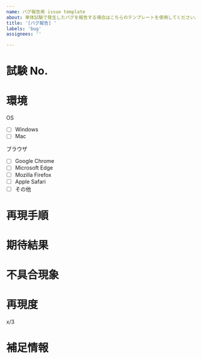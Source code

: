 ```yaml
---
name: バグ報告用 issue template
about: 単体試験で発生したバグを報告する場合はこちらのテンプレートを使用してください。
title: '[バグ報告] '
labels: 'bug'
assignees: ''

---
```


# 試験 No.
<!-- 試験仕様書と試験番号を記載してください -->

# 環境
<!-- 不具合が発生した自身の環境を選択してください -->
OS
- [ ] Windows
- [ ] Mac

ブラウザ
- [ ] Google Chrome
- [ ] Microsoft Edge
- [ ] Mozilla Firefox
- [ ] Apple Safari
- [ ] その他

# 再現手順
<!-- 不具合を発生させる手順を記載して下さい -->
<!-- 例：
1. xxx画面を表示する
2. yyyボタンを押下する
-->

# 期待結果
<!-- 本来（不具合がなければ）起こるべき結果を記載してください -->
<!-- 例：
zzz画面が表示される
-->

# 不具合現象
<!-- 発生した不具合を記載してください -->
<!-- 画面があったほうが分かりやすい場合はキャプチャを添付してください -->
<!-- 例:
画面が切り替わらない
-->

# 再現度
<!-- #再現手順 を3回繰り返し、発生した回数を記載してください -->
<!-- 補足:
不具合によっては再現性が不定なものが存在するため、こういった情報を添えることがあります
-->
x/3

# 補足情報
<!-- 環境依存の再現性や、特定条件下 (例: 登録直後等々) でしか発生しない情報がある場合に記載してください -->
<!-- 例:
同様の操作を Firefox で行った場合は発生しませんでした。
入力内容をクリアした場合のみ発生しました。
-->
